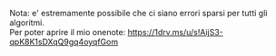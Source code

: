 Nota: e' estremamente possibile che ci siano errori sparsi per tutti gli algoritmi.<br>
Per poter aprire il mio onenote: https://1drv.ms/u/s!AijS3-qpK8K1sDXqQ9gq4oyqfGom